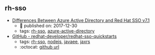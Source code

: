 rh-sso 
---
* [Differences Between Azure Active Directory and Red Hat SSO v7.1](https://medium.com/@robert.broeckelmann/differences-between-azure-active-directory-and-red-hat-sso-v7-1-239dd77a5e9a)
    * :calendar: published on: 2017-12-30
    * tags: [rh-sso](../tags/rh-sso.md), [azure-active-directory](../tags/azure-active-directory.md)
* [GitHub - redhat-developer/redhat-sso-quickstarts](https://github.com/redhat-developer/redhat-sso-quickstarts)
    * tags: [rh-sso](../tags/rh-sso.md), [nodejs](../tags/nodejs.md), [javaee](../tags/javaee.md), [jaxrs](../tags/jaxrs.md)
    * :octocat: [github url](https://github.com/redhat-developer/redhat-sso-quickstarts)
